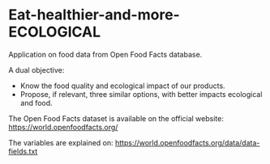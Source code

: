 # Eat-healthier-and-more-ECOLOGICAL
Application on food data from Open Food Facts database.

A dual objective:
- Know the food quality and ecological impact of our products.
- Propose, if relevant, three similar options, with better impacts
ecological and food.

The Open Food Facts dataset is available on the official website:
https://world.openfoodfacts.org/

The variables are explained on:
https://world.openfoodfacts.org/data/data-fields.txt
